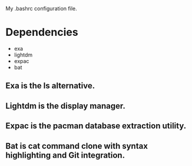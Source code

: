 My .bashrc configuration file.

# Dependencies 
- exa
- lightdm 
- expac
- bat

## Exa is the ls alternative.

## Lightdm is the display manager.

## Expac is the pacman database extraction utility.

## Bat is cat command clone with syntax highlighting and Git integration.
